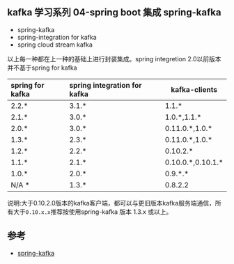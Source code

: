 ## kafka 学习系列 04-spring boot 集成 spring-kafka

- spring-kafka
- spring-integration for kafka
- spring cloud stream kafka

以上每一种都在上一种的基础上进行封装集成。spring integretion 2.0以前版本并不基于spring for kafka

|spring for kafka |spring integration for kafka | kafka-clients
|:-|:-|--|
|2.2.*|3.1.*|1.1.*|
|2.1.*|3.0.*|1.0.\*,1.1.\*|
|2.0.*|3.0.*|0.11.0.\*,1.0.\*|
|1.3.*|2.3.*|0.11.0.\*,1.0.\*|
|1.2.*|2.2.*|0.10.2.*|
|1.1.*|2.1.*|0.10.0.\*,0.10.1.*|
|1.0.*|2.0.*|0.9.*.\*|
|N/A *|1.3.*|0.8.2.2|

说明:大于0.10.2.0版本的kafka客户端，都可以与更旧版本kafka服务端通信，所有大于`0.10.x.x`推荐按使用spring-kafka 版本 1.3.x 或以上。

## 参考

- [spring-kafka](https://spring.io/projects/spring-kafka#learn)

